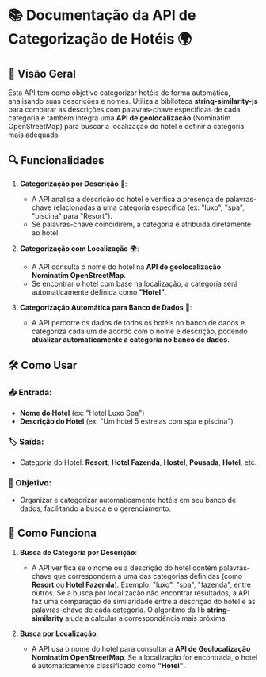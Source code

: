 # 📚 Documentação da API de Categorização de Hotéis 🌍

## 🚀 Visão Geral

Esta API tem como objetivo categorizar hotéis de forma automática, analisando suas descrições e nomes. Utiliza a biblioteca **string-similarity-js** para comparar as descrições com palavras-chave específicas de cada categoria e também integra uma **API de geolocalização** (Nominatim OpenStreetMap) para buscar a localização do hotel e definir a categoria mais adequada.

## 🔍 Funcionalidades

1. **Categorização por Descrição** 📝:
   - A API analisa a descrição do hotel e verifica a presença de palavras-chave relacionadas a uma categoria específica (ex: "luxo", "spa", "piscina" para "Resort").
   - Se palavras-chave coincidirem, a categoria é atribuída diretamente ao hotel.

2. **Categorização com Localização** 🌍:
   - A API consulta o nome do hotel na **API de geolocalização Nominatim OpenStreetMap**.
   - Se encontrar o hotel com base na localização, a categoria será automaticamente definida como **"Hotel"**.

3. **Categorização Automática para Banco de Dados** 💾:
   - A API percorre os dados de todos os hotéis no banco de dados e categoriza cada um de acordo com o nome e descrição, podendo **atualizar automaticamente a categoria no banco de dados**.

## 🛠 Como Usar

### 📤 Entrada:
- **Nome do Hotel** (ex: "Hotel Luxo Spa")
- **Descrição do Hotel** (ex: "Um hotel 5 estrelas com spa e piscina")

### 🏷️ Saída:
- Categoria do Hotel: **Resort**, **Hotel Fazenda**, **Hostel**, **Pousada**, **Hotel**, etc.

### 🎯 Objetivo:
- Organizar e categorizar automaticamente hotéis em seu banco de dados, facilitando a busca e o gerenciamento.

## 🔄 Como Funciona

1. **Busca de Categoria por Descrição**:
   - A API verifica se o nome ou a descrição do hotel contém palavras-chave que correspondem a uma das categorias definidas (como **Resort** ou **Hotel Fazenda**). Exemplo: "luxo", "spa", "fazenda", entre outros. Se a busca por localização não encontrar resultados, a API faz uma comparação de similaridade entre a descrição do hotel e as palavras-chave de cada categoria. O algoritmo da lib **string-similarity** ajuda a calcular a correspondência mais próxima.

2. **Busca por Localização**:
   - A API usa o nome do hotel para consultar a **API de Geolocalização Nominatim OpenStreetMap**. Se a localização for encontrada, o hotel é automaticamente classificado como **"Hotel"**.
